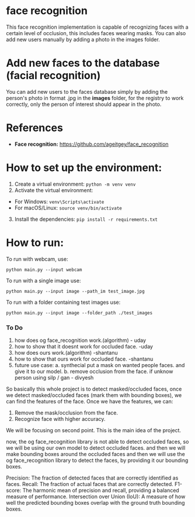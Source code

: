 # face recognition

This face recognition implementation is capable of recognizing faces with a certain level of occlusion, this includes faces wearing masks.
You can also add new users manually by adding a photo in the images folder.

# Add new faces to the database (facial recognition)

You can add new users to the faces database simply by adding the person's photo in format .jpg in the **images** folder, for the registry to work correctly, only the person of interest should appear in the photo.

# References

- **Face recognition:** https://github.com/ageitgey/face_recognition

# How to set up the environment:

1. Create a virtual environment: `python -m venv venv`
2. Activate the virtual environment:

- For Windows: `venv\Scripts\activate`
- For macOS/Linux: `source venv/bin/activate`

3. Install the dependencies: `pip install -r requirements.txt`

# How to run:

To run with webcam, use:

<pre><code>python main.py --input webcam</code></pre>

To run with a single image use:

<pre><code>python main.py --input image --path_im test_image.jpg</code></pre>

To run with a folder containing test images use:

<pre><code>python main.py --input image --folder_path ./test_images</code></pre>

### To Do

1. how does og face_recognition work.(algorithm) - uday
2. how to show that it doesnt work for occluded face. -uday
3. how does ours work.(algorithm) -shantanu
4. how to show that ours work for occluded face. -shantanu
5. future use case:
   a. synthecial put a mask on wanted people faces. and give it to our model.
   b. remove occlusion from the face. if unknow person using silp / gan - divyesh

So basically this whole project is to detect masked/occluded faces, once we detect masked/occluded faces (mark them with bounding boxes), we can find the features of the face.
Once we have the features, we can:

1. Remove the mask/occlusion from the face.
2. Recognize face with higher accuracy.

We will be focusing on second point.
This is the main idea of the project.

now, the og face_recognition library is not able to detect occluded faces, so we will be using our own model to detect occluded faces.
and then we will make bounding boxes around the occluded faces and then we will use the og face_recognition library to detect the faces, by providing it our bounding boxes.

Precision: The fraction of detected faces that are correctly identified as faces.
Recall: The fraction of actual faces that are correctly detected.
F1-score: The harmonic mean of precision and recall, providing a balanced measure of performance.
Intersection over Union (IoU): A measure of how well the predicted bounding boxes overlap with the ground truth bounding boxes.
